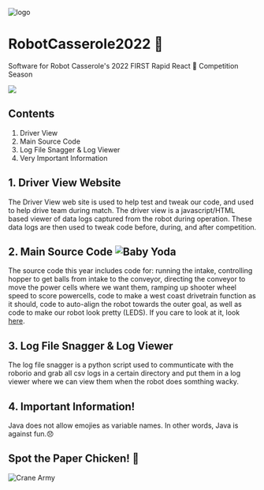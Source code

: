 ![logo](ReadMeResources/InfiniteRecharge2020CasseroleBannerLogoEdited.jpg)

# RobotCasserole2022 🍲
Software for Robot Casserole's 2022 FIRST Rapid React 🔋 Competition Season

![](https://github.com/RobotCasserole1736/RobotCasserole2020/workflows/Build/badge.svg)

## Contents
1. Driver View
2. Main Source Code
3. Log File Snagger & Log Viewer
4. Very Important Information

## 1. Driver View Website
The Driver View web site is used to help test and tweak our code, and used to help drive team during match. The driver view is a javascript/HTML based viewer of data logs captured from the robot during operation. These data logs are then used to tweak code before, during, and after competition. 

## 2. Main Source Code ![Baby Yoda](ReadMeResources/BabyYodaMark4.png)
The source code this year includes code for: running the intake, controlling hopper to get balls from intake to the conveyor, directing the conveyor to move the power cells where we want them, ramping up shooter wheel speed to score powercells, code to make a west coast drivetrain function as it should, code to auto-align the robot towards the outer goal, as well as code to make our robot look pretty (LEDS). If you care to look at it, look [here](https://github.com/RobotCasserole1736/RobotCasserole2020.git).

## 3. Log File Snagger & Log Viewer
The log file snagger is a python script used to  communticate with the roborio and grab all csv logs in a certain directory and put them in a log viewer where we can view them when the robot does somthing wacky.

## 4. Important Information!
Java does not allow emojies as variable names. In other words, Java is against fun.😞

## Spot the Paper Chicken! 🐔
![Crane Army](ReadMeResources/CraneArmy.jpg) 